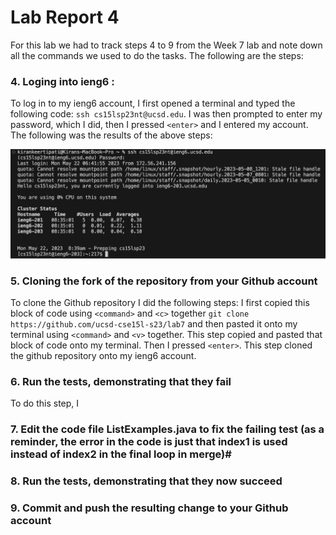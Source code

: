 # Lab Report 4 #
For this lab we had to track steps 4 to 9 from the Week 7 lab and note down all the commands we used to do the tasks. The following are the steps:
### 4. Loging into ieng6 : #
To log in to my ieng6 account, I first opened a terminal and typed the following code: `ssh cs15lsp23nt@ucsd.edu`. I was then prompted to enter my password, which I did, then I pressed `<enter>` and I entered my account. The following was the results of the above steps:

![step4)](step4.png)

### 5. Cloning the fork of the repository from your Github account #
To clone the Github repository I did the following steps:
I first copied this block of code using `<command>` and `<c>` together `git clone https://github.com/ucsd-cse15l-s23/lab7` and then pasted it onto my terminal using `<command>` and `<v>` together. This step copied and pasted that block of code onto my terminal. Then I pressed `<enter>`. This step cloned the github repository onto my ieng6 account. 
### 6. Run the tests, demonstrating that they fail #
To do this step, I 
### 7. Edit the code file ListExamples.java to fix the failing test (as a reminder, the error in the code is just that index1 is used instead of index2 in the final loop in merge)#
### 8. Run the tests, demonstrating that they now succeed #
### 9. Commit and push the resulting change to your Github account #
